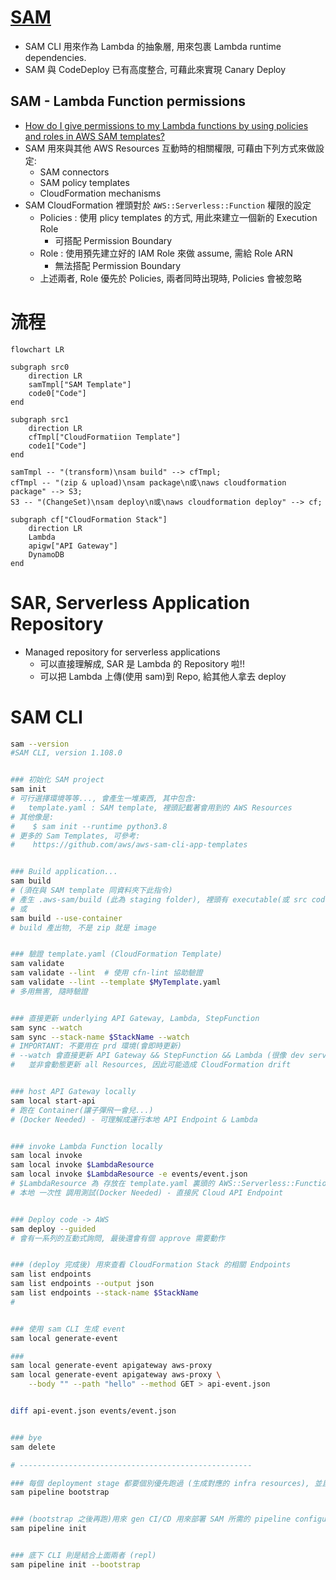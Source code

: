 
# [SAM](https://docs.aws.amazon.com/serverless-application-model/latest/developerguide/what-is-sam.html)

- SAM CLI 用來作為 Lambda 的抽象層, 用來包裹 Lambda runtime dependencies.
- SAM 與 CodeDeploy 已有高度整合, 可藉此來實現 Canary Deploy


## SAM - Lambda Function permissions

- [How do I give permissions to my Lambda functions by using policies and roles in AWS SAM templates?](https://www.youtube.com/watch?v=QbqqwZ9c1u8)
- SAM 用來與其他 AWS Resources 互動時的相關權限, 可藉由下列方式來做設定:
    - SAM connectors
    - SAM policy templates
    - CloudFormation mechanisms
- SAM CloudFormation 裡頭對於 `AWS::Serverless::Function` 權限的設定
    - Policies : 使用 plicy templates 的方式, 用此來建立一個新的 Execution Role
        - 可搭配 Permission Boundary
    - Role     : 使用預先建立好的 IAM Role 來做 assume, 需給 Role ARN
        - 無法搭配 Permission Boundary
    - 上述兩者, Role 優先於 Policies, 兩者同時出現時, Policies 會被忽略


# 流程

```mermaid
flowchart LR

subgraph src0
    direction LR
    samTmpl["SAM Template"]
    code0["Code"]
end

subgraph src1
    direction LR
    cfTmpl["CloudFormatiion Template"]
    code1["Code"]
end

samTmpl -- "(transform)\nsam build" --> cfTmpl;
cfTmpl -- "(zip & upload)\nsam package\n或\naws cloudformation package" --> S3;
S3 -- "(ChangeSet)\nsam deploy\n或\naws cloudformation deploy" --> cf;

subgraph cf["CloudFormation Stack"]
    direction LR
    Lambda
    apigw["API Gateway"]
    DynamoDB
end

```


# SAR, Serverless Application Repository

- Managed repository for serverless applications
    - 可以直接理解成, SAR 是 Lambda 的 Repository 啦!!
    - 可以把 Lambda 上傳(使用 sam)到 Repo, 給其他人拿去 deploy


# SAM CLI

```bash
sam --version
#SAM CLI, version 1.108.0


### 初始化 SAM project
sam init
# 可行選擇環境等等..., 會產生一堆東西, 其中包含:
#   template.yaml : SAM template, 裡頭記載著會用到的 AWS Resources
# 其他像是:
#    $ sam init --runtime python3.8
# 更多的 Sam Templates, 可參考:
#    https://github.com/aws/aws-sam-cli-app-templates


### Build application...
sam build
# (須在與 SAM template 同資料夾下此指令)
# 產生 .aws-sam/build (此為 staging folder), 裡頭有 executable(或 src codes)
# 或
sam build --use-container
# build 產出物, 不是 zip 就是 image


### 驗證 template.yaml (CloudFormation Template)
sam validate
sam validate --lint  # 使用 cfn-lint 協助驗證
sam validate --lint --template $MyTemplate.yaml
# 多用無害, 隨時驗證


### 直接更新 underlying API Gateway, Lambda, StepFunction
sam sync --watch
sam sync --stack-name $StackName --watch
# IMPORTANT: 不要用在 prd 環境(會即時更新)
# --watch 會直接更新 API Gateway && StepFunction && Lambda (很像 dev server --reload)
#   並非會動態更新 all Resources, 因此可能造成 CloudFormation drift


### host API Gateway locally
sam local start-api
# 跑在 Container(讓子彈飛一會兒...)
# (Docker Needed) - 可理解成運行本地 API Endpoint & Lambda


### invoke Lambda Function locally
sam local invoke
sam local invoke $LambdaResource
sam local invoke $LambdaResource -e events/event.json
# $LambdaResource 為 存放在 template.yaml 裏頭的 AWS::Serverless::Function 的 Identifier
# 本地 一次性 調用測試(Docker Needed) - 直接尻 Cloud API Endpoint


### Deploy code -> AWS
sam deploy --guided
# 會有一系列的互動式詢問, 最後還會有個 approve 需要動作


### (deploy 完成後) 用來查看 CloudFormation Stack 的相關 Endpoints
sam list endpoints
sam list endpoints --output json
sam list endpoints --stack-name $StackName
#


### 使用 sam CLI 生成 event
sam local generate-event

### 
sam local generate-event apigateway aws-proxy
sam local generate-event apigateway aws-proxy \
    --body "" --path "hello" --method GET > api-event.json


diff api-event.json events/event.json


### bye
sam delete

# ----------------------------------------------------

### 每個 deployment stage 都要個別優先跑過 (生成對應的 infra resources), 並且 connect to CI/CD system
sam pipeline bootstrap


### (bootstrap 之後再跑)用來 gen CI/CD 用來部署 SAM 所需的 pipeline configuration files
sam pipeline init


### 底下 CLI 則是結合上面兩者 (repl)
sam pipeline init --bootstrap

```
